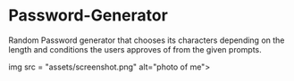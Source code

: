 # Password-Generator

Random Password generator that chooses its characters depending on the length and conditions the users approves of from the given prompts. 

img src = "assets/screenshot.png" alt="photo of me">
